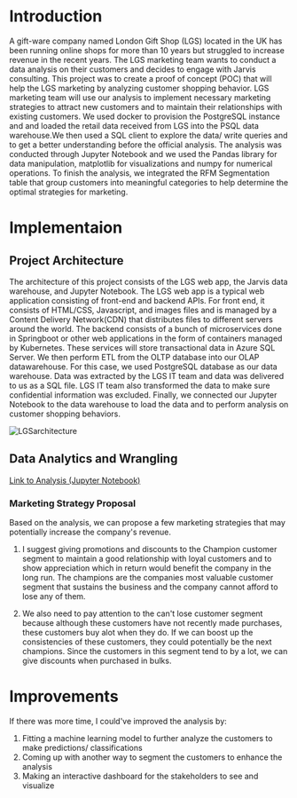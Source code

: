 # Introduction

A gift-ware company named London Gift Shop (LGS) located in the UK
has been running online shops for more than 10 years but struggled to increase revenue in the recent years. The LGS marketing team wants to conduct a data analysis on their customers and decides to engage with Jarvis consulting. This project was to create a proof of concept (POC) that will help the LGS marketing by analyzing customer shopping behavior. LGS marketing team will use our analysis to implement necessary marketing strategies to attract new customers and to maintain their relationships with existing customers. We used docker to provision the PostgreSQL instance and and loaded the retail data received from LGS into the PSQL data warehouse.We then used a SQL client to explore the data/ write queries and to get a better understanding before the official analysis. The analysis was conducted through Jupyter Notebook and we used the Pandas library for data manipulation, matplotlib for visualizations and numpy for numerical operations. To finish the analysis, we integrated the RFM Segmentation table that group customers into meaningful categories to help determine the optimal strategies for marketing.

# Implementaion
## Project Architecture

The architecture of this project consists of the LGS web app, the Jarvis data warehouse, and Jupyter Notebook. The LGS web app is a typical web application consisting of front-end and backend APIs. For front end, it consists of HTML/CSS, Javascript, and images files and is managed by a Content Delivery Network(CDN) that distributes files to different servers around the world. The backend consists of a bunch of microservices done in Springboot or other web applications in the form of containers managed by Kubernetes. These services will store transactional data in Azure SQL Server. We then perform ETL from the OLTP database into our OLAP datawarehouse. For this case, we used PostgreSQL database as our data warehouse. Data was extracted by the LGS IT team and data was delivered to us as a SQL file. LGS IT team also transformed the data to make sure confidential information was excluded. Finally, we connected our Jupyter Notebook to the data warehouse to load the data and to perform analysis on customer shopping behaviors.

![LGSarchitecture](https://user-images.githubusercontent.com/91636946/153911280-958df0bd-0fa6-400b-82ea-d6e323cec558.png)

## Data Analytics and Wrangling

[Link to Analysis (Jupyter Notebook)](./retail_data_analytics_wrangling.ipynb)

### Marketing Strategy Proposal
Based on the analysis, we can propose a few marketing strategies that 
may potentially increase the company's revenue.

1) I suggest giving promotions and discounts to the Champion 
customer segment to maintain a good relationship with loyal customers
and to show appreciation which in return would benefit the company
in the long run. The champions are the companies most valuable customer
segment that sustains the business and the company cannot afford to lose any of them. 

2) We also need to pay attention to the can't lose customer segment because
although these customers have not recently made purchases, these customers 
buy alot when they do. If we can boost up the consistencies of these customers, they could 
potentially be the next champions. Since the customers in this segment tend to by a lot, we 
can give discounts when purchased in bulks. 
# Improvements

If there was more time, I could've improved the analysis by:
1) Fitting a machine learning model to further analyze the customers to make predictions/ classifications
2) Coming up with another way to segment the customers to enhance the analysis
3) Making an interactive dashboard for the stakeholders to see and visualize


